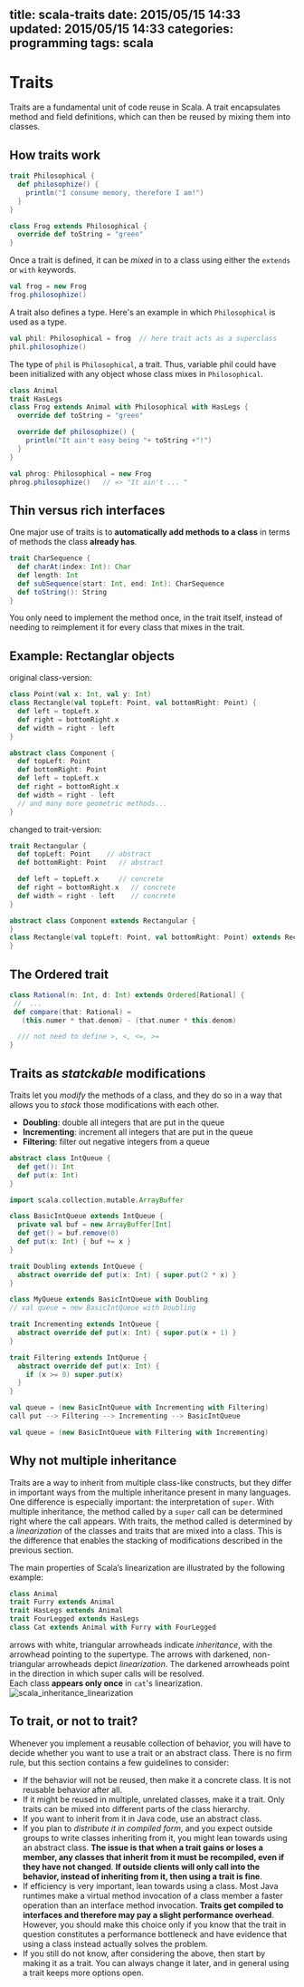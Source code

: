 title: scala-traits
date: 2015/05/15 14:33
updated: 2015/05/15 14:33
categories: programming
tags: scala
---
# Traits
Traits are a fundamental unit of code reuse in Scala. A trait encapsulates method and field definitions, which can then be reused by mixing them into classes.
## How traits work
~~~scala
trait Philosophical {
  def philosophize() {
    println("I consume memory, therefore I am!")
  }
}

class Frog extends Philosophical {
  override def toString = "green"
}
~~~
Once a trait is defined, it can be *mixed* in to a class using either the `extends` or `with` keywords.

~~~scala
val frog = new Frog
frog.philosophize()
~~~
A trait also defines a type. Here's an example in which `Philosophical` is used as a type.

~~~scala
val phil: Philosophical = frog  // here trait acts as a superclass
phil.philosophize()
~~~
The type of `phil` is `Philosophical`, a trait. Thus, variable phil could have been initialized with any object whose class mixes in `Philosophical`.

~~~scala
class Animal
trait HasLegs
class Frog extends Animal with Philosophical with HasLegs {
  override def toString = "green"

  override def philosophize() {
    println("It ain't easy being "+ toString +"!")
  }
}

val phrog: Philosophical = new Frog
phrog.philosophize()   // => "It ain't ... "
~~~
## Thin versus rich interfaces
One major use of traits is to **automatically add methods to a class** in terms of methods the class **already has**.

~~~scala
trait CharSequence {
  def charAt(index: Int): Char
  def length: Int
  def subSequence(start: Int, end: Int): CharSequence
  def toString(): String
}
~~~
You only need to implement the method once, in the trait itself, instead of needing to reimplement it for every class that mixes in the trait.
## Example: Rectanglar objects
original class-version:

~~~scala
class Point(val x: Int, val y: Int)
class Rectangle(val topLeft: Point, val bottomRight: Point) {
  def left = topLeft.x
  def right = bottomRight.x
  def width = right - left
}

abstract class Component {
  def topLeft: Point
  def bottomRight: Point
  def left = topLeft.x
  def right = bottomRight.x
  def width = right - left
  // and many more geometric methods...
}
~~~
changed to trait-version:

~~~scala
trait Rectangular {
  def topLeft: Point    // abstract
  def bottomRight: Point   // abstract

  def left = topLeft.x     // concrete
  def right = bottomRight.x   // concrete
  def width = right - left    // concrete
}

abstract class Component extends Rectangular {
}
class Rectangle(val topLeft: Point, val bottomRight: Point) extends Rectangular {
}
~~~
## The Ordered trait
~~~scala
class Rational(n: Int, d: Int) extends Ordered[Rational] {
 //  ...
 def compare(that: Rational) =
   (this.numer * that.denom) - (that.numer * this.denom)

  /// not need to define >, <, <=, >=
}
~~~
## Traits as *statckable* modifications
Traits let you *modify* the methods of a class, and they do so in a way that allows you to *stack* those modifications with each other.
+ **Doubling**: double all integers that are put in the queue
+ **Incrementing**: increment all integers that are put in the queue
+ **Filtering**: filter out negative integers from a queue

~~~scala
abstract class IntQueue {
  def get(): Int
  def put(x: Int)
}

import scala.collection.mutable.ArrayBuffer

class BasicIntQueue extends IntQueue {
  private val buf = new ArrayBuffer[Int]
  def get() = buf.remove(0)
  def put(x: Int) { buf += x }
}

trait Doubling extends IntQueue {
  abstract override def put(x: Int) { super.put(2 * x) }
}

class MyQueue extends BasicIntQueue with Doubling
// val queue = new BasicIntQueue with Doubling

trait Incrementing extends IntQueue {
  abstract override def put(x: Int) { super.put(x + 1) }
}

trait Filtering extends IntQueue {
  abstract override def put(x: Int) {
    if (x >= 0) super.put(x)
  }
}
~~~
~~~scala
val queue = (new BasicIntQueue with Incrementing with Filtering)
call put --> Filtering --> Incrementing --> BasicIntQueue

val queue = (new BasicIntQueue with Filtering with Incrementing)
~~~
## Why not multiple inheritance
Traits are a way to inherit from multiple class-like constructs, but they differ in important ways from the multiple inheritance present in many languages. One difference is especially important: the interpretation of `super`. 
With multiple inheritance, the method called by a `super` call can be determined right where the call appears. With traits, the method called is determined by a *linearization* of the classes and traits that are mixed into a class. 
This is the difference that enables the stacking of modifications described in the previous section.

The main properties of Scala’s linearization are illustrated by the following example:

~~~scala
class Animal
trait Furry extends Animal
trait HasLegs extends Animal
trait FourLegged extends HasLegs
class Cat extends Animal with Furry with FourLegged
~~~
arrows with white, triangular arrowheads indicate *inheritance*, with the arrowhead pointing to the supertype. The arrows with darkened, non-triangular arrowheads depict *linearization*. 
The darkened arrowheads point in the direction in which super calls will be resolved.     
Each class **appears only once** in `cat`'s linearization.    
![scala_inheritance_linearization](http://images.cnblogs.com/cnblogs_com/hard-work/689518/o_cat.jpg)

## To trait, or not to trait?
Whenever you implement a reusable collection of behavior, you will have to decide whether you want to use a trait or an abstract class. There is no firm rule, but this section contains a few guidelines to consider:
+ If the behavior will not be reused, then make it a concrete class. It is not reusable behavior after all.
+ If it might be reused in multiple, unrelated classes, make it a trait. Only traits can be mixed into different parts of the class hierarchy.
+ If you want to inherit from it in Java code, use an abstract class.
+ If you plan to *distribute it in compiled form*, and you expect outside groups to write classes inheriting from it, you might lean towards using an abstract class. **The issue is that when a trait gains or loses a member,
any classes that inherit from it must be recompiled, even if they have not changed**. **If outside clients will only call into the behavior, instead of inheriting from it, then using a trait is fine**.
+ If efficiency is very important, lean towards using a class. Most Java runtimes make a virtual method invocation of a class member a faster operation than an interface method invocation. 
**Traits get compiled to interfaces and therefore may pay a slight performance overhead**. However, you should make this choice only if you know that the trait in question constitutes a
performance bottleneck and have evidence that using a class instead actually solves the problem.
+ If you still do not know, after considering the above, then start by making it as a trait. You can always change it later, and in general using a trait keeps more options open.